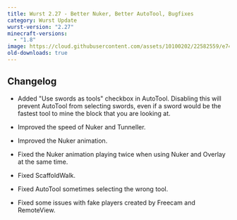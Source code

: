 ```yaml
---
title: Wurst 2.27 - Better Nuker, Better AutoTool, Bugfixes
category: Wurst Update
wurst-version: "2.27"
minecraft-versions:
  - "1.8"
image: https://cloud.githubusercontent.com/assets/10100202/22582559/e743da68-e9e7-11e6-8951-0209745b62f5.jpg
old-downloads: true
---
```

## Changelog

- Added "Use swords as tools" checkbox in AutoTool. Disabling this will prevent AutoTool from selecting swords, even if a sword would be the fastest tool to mine the block that you are looking at.

- Improved the speed of Nuker and Tunneller.

- Improved the Nuker animation.

- Fixed the Nuker animation playing twice when using Nuker and Overlay at the same time.

- Fixed ScaffoldWalk.

- Fixed AutoTool sometimes selecting the wrong tool.

- Fixed some issues with fake players created by Freecam and RemoteView.
